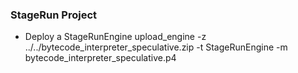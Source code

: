 ### StageRun Project

- Deploy a StageRunEngine
upload_engine -z ../../bytecode_interpreter_speculative.zip -t StageRunEngine -m bytecode_interpreter_speculative.p4

